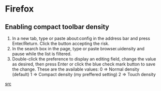 # Firefox

## Enabling compact toolbar density

1. In a new tab, type or paste about:config in the address bar and press Enter/Return. Click the button accepting the risk.
2. In the search box in the page, type or paste browser.uidensity and pause while the list is filtered.
3. Double-click the preference to display an editing field, change the value as desired, then press Enter or click the blue check mark button to save the change. These are the available values:
  0 => Normal density (default)
  1 => Compact density (my preffered setting)
  2 => Touch density

[src](https://www.userchrome.org/firefox-89-styling-proton-ui.html#compactmode)

